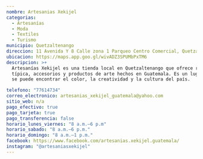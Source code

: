 ```yaml
---
nombre: Artesanias Xekijel
categorias:
  - Artesanías
  - Moda
  - Textiles
  - Turismo
municipio: Quetzaltenango
direccion: 11 Avenida Y 8 Calle zona 1 Parqueo Centro Comercial, Quetzaltenango
ubicacion: https://maps.app.goo.gl/wivADZ3SPUMbPxTM6
descripcion: >+
  Artesanías Xekijel es una tienda local en Quetzaltenango que ofrece ropa
  típica, accesorios y productos de arte hechos en Guatemala. Es un lugar donde
  se puede encontrar el color, la creatividad y la cultura del país.

telefono: "77614734"
correo_electronico: artesanias_xekijel_guatemala@yahoo.com
sitio_web: n/a
pago_efectivo: true
pago_tarjeta: true
pago_transferencia: false
horario_lunes_viernes: "8 a.m.–6 p.m"
horario_sabado: "8 a.m.–6 p.m."
horario_domingo: "8 a.m.–1 p.m."
facebook: https://www.facebook.com/artesanias.xekijel.guatemala/
instagram: "@artesaniasxekijel"
---
```

